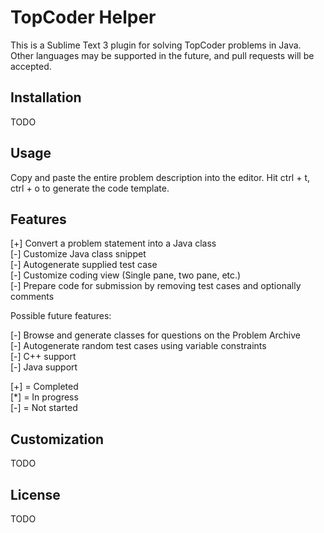TopCoder Helper
===============

This is a Sublime Text 3 plugin for solving TopCoder problems in Java. Other
languages may be supported in the future, and pull requests will be accepted.

Installation
------------

TODO

Usage
-----

Copy and paste the entire problem description into the editor. Hit
ctrl + t, ctrl + o to generate the code template.


Features
--------

[+] Convert a problem statement into a Java class  
[-] Customize Java class snippet  
[-] Autogenerate supplied test case  
[-] Customize coding view (Single pane, two pane, etc.)  
[-] Prepare code for submission by removing test cases and optionally comments  


Possible future features:

[-] Browse and generate classes for questions on the Problem Archive  
[-] Autogenerate random test cases using variable constraints  
[-] C++ support  
[-] Java support  

[+] = Completed  
[*] = In progress  
[-] = Not started  


Customization
-------------

TODO

License
-------

TODO
